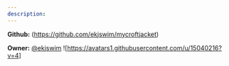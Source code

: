 ```yaml
---
description: 
---
```



**Github:** (https://github.com/ekjswim/mycroftjacket)

**Owner:** [@ekjswim](https://github.com/ekjswim) ![https://avatars1.githubusercontent.com/u/15040216?v=4]

